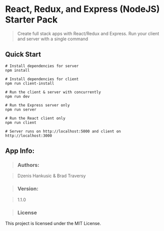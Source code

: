 # React, Redux, and Express (NodeJS) Starter Pack

> Create full stack apps with React/Redux and Express. Run your client and server with a single command

## Quick Start

```
# Install dependencies for server
npm install

# Install dependencies for client
npm run client-install

# Run the client & server with concurrently
npm run dev

# Run the Express server only
npm run server

# Run the React client only
npm run client

# Server runs on http://localhost:5000 and client on http://localhost:3000
```

## App Info:

> ### Authors:

> Dzenis Hankusic & Brad Traversy

> ### Version: 

> 1.1.0

> ### License

This project is licensed under the MIT License.
